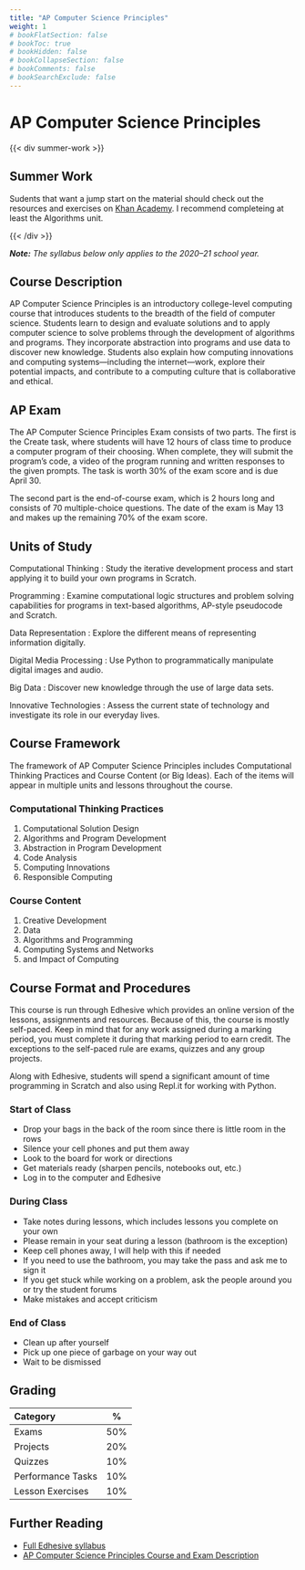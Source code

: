 ```yaml
---
title: "AP Computer Science Principles"
weight: 1
# bookFlatSection: false
# bookToc: true
# bookHidden: false
# bookCollapseSection: false
# bookComments: false
# bookSearchExclude: false
---
```


# AP Computer Science Principles

{{< div summer-work >}}

## Summer Work

Sudents that want a jump start on the material should check out the resources and exercises on [Khan Academy](https://www.khanacademy.org/computing/ap-computer-science-principles). I recommend completeing at least the Algorithms unit.

{{< /div >}}


_**Note:** The syllabus below only applies to the 2020–21 school year._

## Course Description

AP Computer Science Principles is an introductory college-level computing course that introduces students to the breadth of the field of computer science. Students learn to design and evaluate solutions and to apply computer science to solve problems through the development of algorithms and programs. They incorporate abstraction into programs and use data to discover new knowledge. Students also explain how computing innovations and computing systems—including the internet—work, explore their potential impacts, and contribute to a computing culture that is collaborative and ethical.

## AP Exam

The AP Computer Science Principles Exam consists of two parts. The first is the Create task, where students will have 12 hours of class time to produce a computer program of their choosing. When complete, they will submit the program’s code, a video of the program running and written responses to the given prompts. The task is worth 30% of the exam score and is due April 30.

The second part is the end-of-course exam, which is 2 hours long and consists of 70 multiple-choice questions. The date of the exam is May 13 and makes up the remaining 70% of the exam score.

## Units of Study

Computational Thinking
: Study the iterative development process and start applying it to build your own programs in Scratch.

Programming
: Examine computational logic structures and problem solving capabilities for programs in text-based algorithms, AP-style pseudocode and Scratch.

Data Representation
: Explore the different means of representing information digitally.

Digital Media Processing
: Use Python to programmatically manipulate digital images and audio.

Big Data
: Discover new knowledge through the use of large data sets.

Innovative Technologies
: Assess the current state of technology and investigate its role in our everyday lives.

## Course Framework

The framework of AP Computer Science Principles includes Computational Thinking Practices and Course Content (or Big Ideas). Each of the items will appear in multiple units and lessons throughout the course.

### Computational Thinking Practices

1. Computational Solution Design
2. Algorithms and Program Development
3. Abstraction in Program Development
4. Code Analysis
5. Computing Innovations
6. Responsible Computing

### Course Content

1. Creative Development
2. Data
3. Algorithms and Programming
4. Computing Systems and Networks
5. and Impact of Computing

## Course Format and Procedures

This course is run through Edhesive which provides an online version of the lessons, assignments and resources. Because of this, the course is mostly self-paced. Keep in mind that for any work assigned during a marking period, you must complete it during that marking period to earn credit. The exceptions to the self-paced rule are exams, quizzes and any group projects.

Along with Edhesive, students will spend a significant amount of time programming in Scratch and also using Repl.it for working with Python.

### Start of Class

- Drop your bags in the back of the room since there is little room in the rows
- Silence your cell phones and put them away
- Look to the board for work or directions
- Get materials ready (sharpen pencils, notebooks out, etc.)
- Log in to the computer and Edhesive

### During Class

- Take notes during lessons, which includes lessons you complete on your own
- Please remain in your seat during a lesson (bathroom is the exception)
- Keep cell phones away, I will help with this if needed
- If you need to use the bathroom, you may take the pass and ask me to sign it
- If you get stuck while working on a problem, ask the people around you or try the student forums
- Make mistakes and accept criticism

### End of Class

- Clean up after yourself
- Pick up one piece of garbage on your way out
- Wait to be dismissed

## Grading

| Category          | %   |
|:------------------|-----|
| Exams             | 50% |
| Projects          | 20% |
| Quizzes           | 10% |
| Performance Tasks | 10% |
| Lesson Exercises  | 10% |

## Further Reading

- [Full Edhesive syllabus](https://edhesive.s3.amazonaws.com/APCSP/Edhesive_AP_Computer_Science_Principles_Syllabus_and_Planning_Guide_2020_21.pdf)
- [AP Computer Science Principles Course and Exam Description](https://apcentral.collegeboard.org/pdf/ap-computer-science-principles-course-and-exam-description.pdf?course=ap-computer-science-principles)
